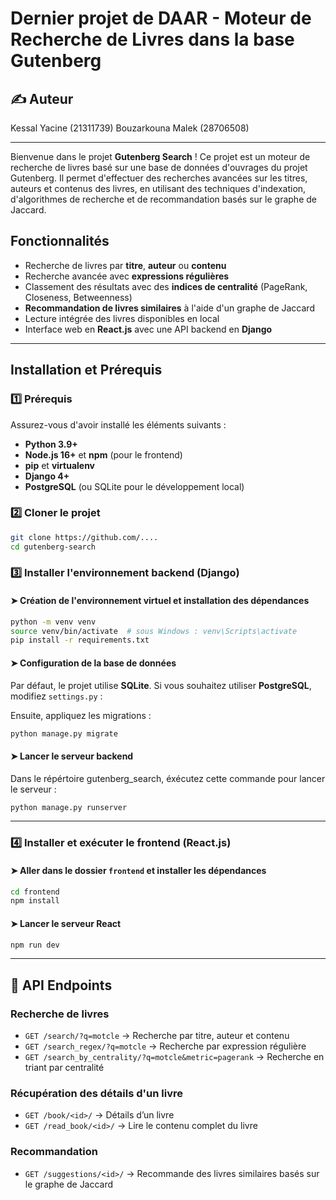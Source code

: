 # Dernier projet de DAAR  - Moteur de Recherche de Livres dans la base Gutenberg 
## ✍️ Auteur
Kessal Yacine (21311739)
Bouzarkouna Malek (28706508)

---

Bienvenue dans le projet **Gutenberg Search** ! Ce projet est un moteur de recherche de livres basé sur une base de données d'ouvrages du projet Gutenberg. Il permet d'effectuer des recherches avancées sur les titres, auteurs et contenus des livres, en utilisant des techniques d'indexation, d'algorithmes de recherche et de recommandation basés sur le graphe de Jaccard.

##  Fonctionnalités
-  Recherche de livres par **titre**, **auteur** ou **contenu**
-  Recherche avancée avec **expressions régulières**
-  Classement des résultats avec des **indices de centralité** (PageRank, Closeness, Betweenness)
-  **Recommandation de livres similaires** à l'aide d'un graphe de Jaccard
-  Lecture intégrée des livres disponibles en local
-  Interface web en **React.js** avec une API backend en **Django**

---

## Installation et Prérequis

### 1️⃣ Prérequis
Assurez-vous d'avoir installé les éléments suivants :
- **Python 3.9+**
- **Node.js 16+** et **npm** (pour le frontend)
- **pip** et **virtualenv**
- **Django 4+**
- **PostgreSQL** (ou SQLite pour le développement local)

### 2️⃣ Cloner le projet
```bash
git clone https://github.com/....
cd gutenberg-search
```

### 3️⃣ Installer l'environnement backend (Django)
#### ➤ Création de l'environnement virtuel et installation des dépendances
```bash
python -m venv venv
source venv/bin/activate  # sous Windows : venv\Scripts\activate
pip install -r requirements.txt
```

#### ➤ Configuration de la base de données
Par défaut, le projet utilise **SQLite**. Si vous souhaitez utiliser **PostgreSQL**, modifiez `settings.py` :

Ensuite, appliquez les migrations :
```bash
python manage.py migrate
```

#### ➤ Lancer le serveur backend
Dans le répértoire gutenberg_search, éxécutez cette commande pour lancer le serveur :
```bash
python manage.py runserver
```

---

### 4️⃣ Installer et exécuter le frontend (React.js)

#### ➤ Aller dans le dossier `frontend` et installer les dépendances
```bash
cd frontend
npm install
```

#### ➤ Lancer le serveur React
```bash
npm run dev
```
---

## 🔗 API Endpoints
### Recherche de livres
- `GET /search/?q=motcle` → Recherche par titre, auteur et contenu
- `GET /search_regex/?q=motcle` → Recherche par expression régulière
- `GET /search_by_centrality/?q=motcle&metric=pagerank` → Recherche en triant par centralité

### Récupération des détails d'un livre
- `GET /book/<id>/` → Détails d’un livre
- `GET /read_book/<id>/` → Lire le contenu complet du livre

### Recommandation
- `GET /suggestions/<id>/` → Recommande des livres similaires basés sur le graphe de Jaccard





